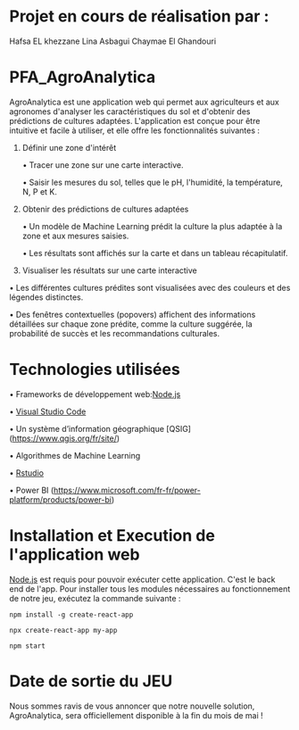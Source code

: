 # Projet en cours de réalisation par :
Hafsa EL khezzane
Lina Asbagui 
Chaymae El Ghandouri
# PFA_AgroAnalytica
AgroAnalytica est une application web qui permet aux agriculteurs et aux agronomes d'analyser les caractéristiques du sol et d'obtenir des prédictions de cultures adaptées. L'application est conçue pour être intuitive et facile à utiliser, et elle offre les fonctionnalités suivantes :
1. Définir une zone d'intérêt
   
    •	Tracer une zone sur une carte interactive.


    •	Saisir les mesures du sol, telles que le pH, l'humidité, la température, N, P et K.

   
3. Obtenir des prédictions de cultures adaptées


    •	Un modèle de Machine Learning prédit la culture la plus adaptée à la zone et aux mesures saisies.

   
    •	Les résultats sont affichés sur la carte et dans un tableau récapitulatif.

   
4. Visualiser les résultats sur une carte interactive

   
  •	Les différentes cultures prédites sont visualisées avec des couleurs et des légendes distinctes.

  
  •	Des fenêtres contextuelles (popovers) affichent des informations détaillées sur chaque zone prédite, comme la culture suggérée, la probabilité de succès et les recommandations culturales.
  
# Technologies utilisées
  •	Frameworks de développement web:[Node.js](https://nodejs.org/en)

  
  • [Visual Studio Code](https://code.visualstudio.com/)

  
  •	Un système d’information géographique [QSIG] (https://www.qgis.org/fr/site/)

  
  •	Algorithmes de Machine Learning

  
  •	[Rstudio](https://posit.co/download/rstudio-desktop/)
  
  •	Power BI (https://www.microsoft.com/fr-fr/power-platform/products/power-bi)


# Installation et Execution de l'application web
[Node.js](https://nodejs.org/en)  est requis pour pouvoir exécuter cette application. C'est le back end de l'app. Pour installer tous les modules nécessaires au fonctionnement de notre jeu, exécutez la commande suivante :


```npm install -g create-react-app```



`npx create-react-app my-app`




`npm start`

# Date de sortie du JEU
Nous sommes ravis de vous annoncer que notre nouvelle solution, AgroAnalytica, sera officiellement disponible à la fin du mois de mai !
